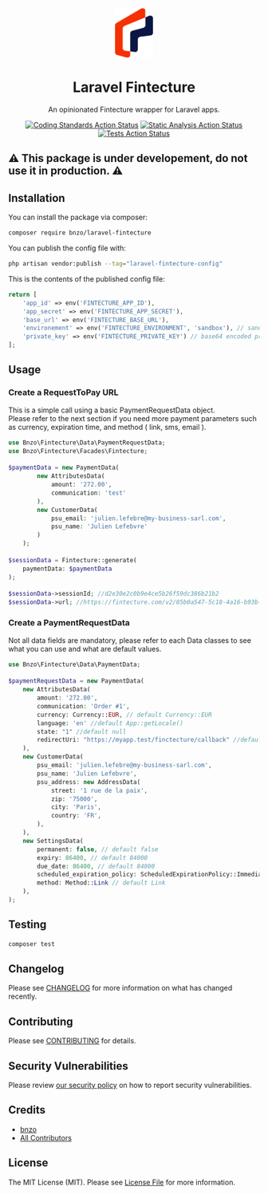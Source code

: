 
<p align="center"><img src="/art/logo.png" height="100" alt="Laravel Telemaque"></p>

<div align="center">


# Laravel Fintecture
An opinionated Fintecture wrapper for Laravel apps.

[![Coding Standards Action Status](https://github.com/bnzo/laravel-fintecture/workflows/coding-standards/badge.svg)](https://github.com/bnzo/laravel-fintecture/actions/workflows/coding-standards.yml)
[![Static Analysis Action Status](https://github.com/bnzo/laravel-fintecture/workflows/static-analysis/badge.svg)](https://github.com/bnzo/laravel-fintecture/actions/workflows/static-analysis.yml)
[![Tests Action Status](https://github.com/bnzo/laravel-fintecture/workflows/tests/badge.svg)](https://github.com/bnzo/laravel-fintecture/actions/workflows/tests.yml)

</div>

## ⚠️ This package is under developement, do not use it in production. ⚠️

## Installation

You can install the package via composer:

```bash
composer require bnzo/laravel-fintecture
```

You can publish the config file with:

```bash
php artisan vendor:publish --tag="laravel-fintecture-config"
```

This is the contents of the published config file:

```php
return [
    'app_id' => env('FINTECTURE_APP_ID'),
    'app_secret' => env('FINTECTURE_APP_SECRET'),
    'base_url' => env('FINTECTURE_BASE_URL'),
    'environement' => env('FINTECTURE_ENVIRONMENT', 'sandbox'), // sandbox or production
    'private_key' => env('FINTECTURE_PRIVATE_KEY') // base64 encoded private key
];
```

## Usage

### Create a RequestToPay URL

This is a simple call using a basic PaymentRequestData object.\
Please refer to the next section if you need more payment parameters such as currency, expiration time, and method ( link, sms, email ).

```php
use Bnzo\Fintecture\Data\PaymentRequestData;
use Bnzo\Fintecture\Facades\Fintecture;

$paymentData = new PaymentData(
        new AttributesData(
            amount: '272.00',
            communication: 'test'
        ),
        new CustomerData(
            psu_email: 'julien.lefebre@my-business-sarl.com',
            psu_name: 'Julien Lefebvre'
        )
    );

$sessionData = Fintecture::generate(
    paymentData: $paymentData
);

$sessionData->sessionId; //d2e30e2c0b9e4ce5b26f59dc386b21b2
$sessionData->url; //https://fintecture.com/v2/85b0a547-5c18-4a16-b93b-2a4f5f03127d
```

### Create a PaymentRequestData

Not all data fields are mandatory, please refer to each Data classes to see what you can use and what are default values.

```php
use Bnzo\Fintecture\Data\PaymentData;

$paymentRequestData = new PaymentData(
    new AttributesData(
        amount: '272.00',
        communication: 'Order #1',
        currency: Currency::EUR, // default Currency::EUR
        language: 'en' //default App::getLocale()
        state: "1" //default null
        redirectUri: "https://myapp.test/finctecture/callback" //default null
    ),
    new CustomerData(
        psu_email: 'julien.lefebre@my-business-sarl.com',
        psu_name: 'Julien Lefebvre',
        psu_address: new AddressData(
            street: '1 rue de la paix',
            zip: '75000',
            city: 'Paris',
            country: 'FR',
        ),
    ),
    new SettingsData(
        permanent: false, // default false
        expiry: 86400, // default 84000
        due_date: 86400, // default 84000
        scheduled_expiration_policy: ScheduledExpirationPolicy::Immediate, // default Immediate
        method: Method::Link // default Link
    ),
);
```

## Testing

```bash
composer test
```

## Changelog

Please see [CHANGELOG](CHANGELOG.md) for more information on what has changed recently.

## Contributing

Please see [CONTRIBUTING](CONTRIBUTING.md) for details.

## Security Vulnerabilities

Please review [our security policy](../../security/policy) on how to report security vulnerabilities.

## Credits

- [bnzo](https://github.com/17174973+bnzo)
- [All Contributors](../../contributors)

## License

The MIT License (MIT). Please see [License File](LICENSE.md) for more information.
